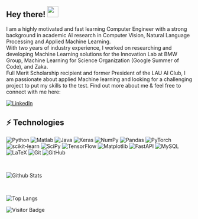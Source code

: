 ## Hey there! <img src="https://raw.githubusercontent.com/aemmadi/aemmadi/master/wave.gif" width="30px">

I am a highly motivated and fast learning Computer Engineer with a strong background in academic AI research in Computer Vision, Natural Language Processing and Applied Machine Learning. <br>
With two years of industry experience, I worked on researching and developing Machine Learning solutions for the Innovation Lab at BMW Group, Machine Learning for Science Organization (Google Summer of Code), and Zaka. <br>
Full Merit Scholarship recipient and former President of the LAU AI Club, I am passionate about applied Machine learning and looking for a challenging project to put my skills to the test. Find out more about me & feel free to connect with me here:

[![LinkedIn](https://img.shields.io/badge/linkedin-%230077B5.svg?style=for-the-badge&logo=linkedin&logoColor=white)](https://www.linkedin.com/in/anisdismail/)

## ⚡ Technologies

![Python](https://img.shields.io/badge/python-3670A0?style=for-the-badge&logo=python&logoColor=ffdd54)
![Matlab](https://img.shields.io/badge/-MATLAB-orange?style=for-the-badge)
![Java](https://img.shields.io/badge/java-%23ED8B00.svg?style=for-the-badge&logo=java&logoColor=white)
![Keras](https://img.shields.io/badge/Keras-%23D00000.svg?style=for-the-badge&logo=Keras&logoColor=white)
![NumPy](https://img.shields.io/badge/numpy-%23013243.svg?style=for-the-badge&logo=numpy&logoColor=white)
![Pandas](https://img.shields.io/badge/pandas-%23150458.svg?style=for-the-badge&logo=pandas&logoColor=white)
![PyTorch](https://img.shields.io/badge/PyTorch-%23EE4C2C.svg?style=for-the-badge&logo=PyTorch&logoColor=white)
![scikit-learn](https://img.shields.io/badge/scikit--learn-%23F7931E.svg?style=for-the-badge&logo=scikit-learn&logoColor=white)
![SciPy](https://img.shields.io/badge/SciPy-%230C55A5.svg?style=for-the-badge&logo=scipy&logoColor=%white)
![TensorFlow](https://img.shields.io/badge/TensorFlow-%23FF6F00.svg?style=for-the-badge&logo=TensorFlow&logoColor=white)
![Matplotlib](https://img.shields.io/badge/-Matplotlib-E34A86?style=for-the-badge)
![FastAPI](https://img.shields.io/badge/FastAPI-005571?style=for-the-badge&logo=fastapi)
![MySQL](https://img.shields.io/badge/mysql-%2300f.svg?style=for-the-badge&logo=mysql&logoColor=white)
![LaTeX](https://img.shields.io/badge/latex-%23008080.svg?style=for-the-badge&logo=latex&logoColor=white)
![Git](https://img.shields.io/badge/git-%23F05033.svg?style=for-the-badge&logo=git&logoColor=white)
![GitHub](https://img.shields.io/badge/github-%23121011.svg?style=for-the-badge&logo=github&logoColor=white)

<br>

![Github Stats](https://github-readme-stats.vercel.app/api?username=anisdismail&count_private=true&show_icons=true&include_all_commits=true)

<br>

![Top Langs](https://github-readme-stats.vercel.app/api/top-langs/?username=anisdismail&count_private=true&hide=TeX&layout=compact)

![Visitor Badge](https://visitor-badge.laobi.icu/badge?page_id=anisdismail.anisdismail)
